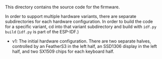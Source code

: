 This directory contains the source code for the firmware.

In order to support multiple hardware variants, there are separate
subdirectories for each hardware configuration.  In order to build the code for
a specific variant, cd into that variant subdirectory and build with
`idf.py build`  (`idf.py` is part of the ESP-IDF.)

* v1: The initial hardware configuration.
  There are two separate halves, controlled by an FeatherS3 in the left half,
  an SSD1306 display in the left half, and two SX1509 chips for each keyboard
  half.

